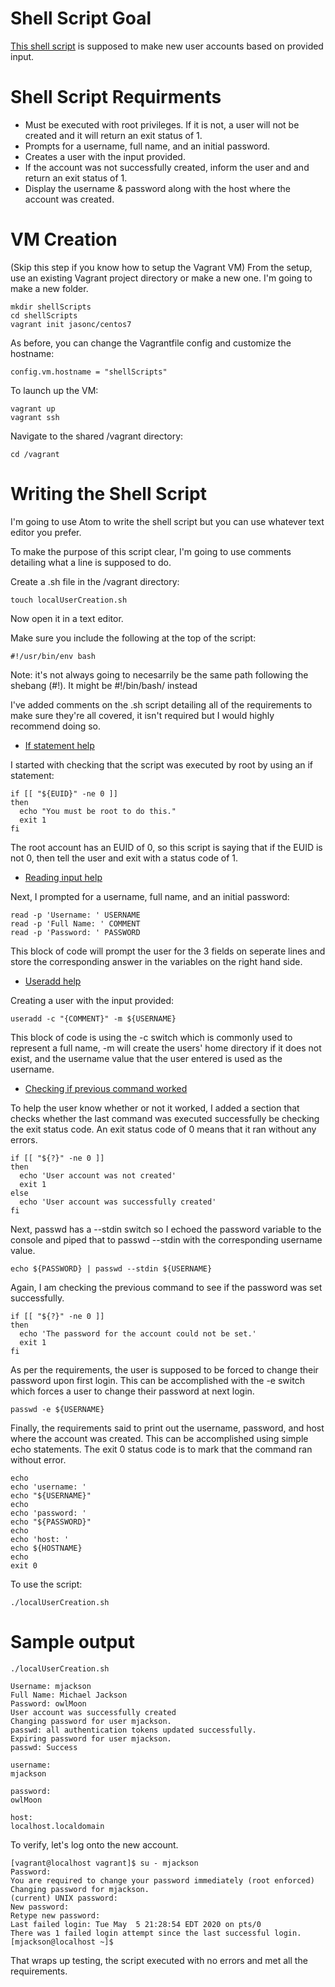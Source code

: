 # Shell Script Goal

[This shell script](../localUserCreation.sh) is supposed to make new user accounts based on provided input.

# Shell Script Requirments

* Must be executed with root privileges. If it is not, a user will not be created and it will return an exit status of 1.
* Prompts for a username, full name, and an initial password.
* Creates a user with the input provided.
* If the account was not successfully created, inform the user and and return an exit status of 1.
* Display the username & password along with the host where the account was created.

# VM Creation
(Skip this step if you know how to setup the Vagrant VM)
From the setup, use an existing Vagrant project directory or make a new one. I'm going to make a new folder.
```
mkdir shellScripts
cd shellScripts
vagrant init jasonc/centos7
```
As before, you can change the Vagrantfile config and customize the hostname:
```
config.vm.hostname = "shellScripts"
```
To launch up the VM:
```
vagrant up
vagrant ssh
```
Navigate to the shared /vagrant directory:
```
cd /vagrant
```
# Writing the Shell Script

I'm going to use Atom to write the shell script but you can use whatever text editor you prefer.

To make the purpose of this script clear, I'm going to use comments detailing what a line is supposed to do.

Create a .sh file in the /vagrant directory:
```
touch localUserCreation.sh
```
Now open it in a text editor.

Make sure you include the following at the top of the script:
```
#!/usr/bin/env bash
```
Note: it's not always going to necesarrily be the same path following the shebang (#!). It might be #!/bin/bash/ instead

I've added comments on the .sh script detailing all of the requirements to make sure they're all covered, it isn't required but I would highly recommend doing so.

* [If statement help](https://ryanstutorials.net/bash-scripting-tutorial/bash-if-statements.php)

I started with checking that the script was executed by root by using an if statement:
```
if [[ "${EUID}" -ne 0 ]]
then
  echo "You must be root to do this."
  exit 1
fi
```
The root account has an EUID of 0, so this script is saying that if the EUID is not 0, then tell the user
and exit with a status code of 1.

* [Reading input help](https://ryanstutorials.net/bash-scripting-tutorial/bash-input.php)

Next, I prompted for a username, full name, and an initial password:
```
read -p 'Username: ' USERNAME
read -p 'Full Name: ' COMMENT
read -p 'Password: ' PASSWORD
```
This block of code will prompt the user for the 3 fields on seperate lines and store the corresponding answer
in the variables on the right hand side.

* [Useradd help](https://ss64.com/bash/useradd.html)

Creating a user with the input provided:
```
useradd -c "{COMMENT}" -m ${USERNAME}
```
This block of code is using the -c switch which is commonly used to represent a full name, -m will create the users' home directory if it does not exist, and the username value that the user entered is used as the username.

* [Checking if previous command worked](https://askubuntu.com/questions/29370/how-to-check-if-a-command-succeeded)

To help the user know whether or not it worked, I added a section that checks whether the last command was executed successfully be checking the exit status code. An exit status code of 0 means that it ran without any errors.
```
if [[ "${?}" -ne 0 ]]
then
  echo 'User account was not created'
  exit 1
else
  echo 'User account was successfully created'
fi
```

Next, passwd has a --stdin switch so I echoed the password variable to the console and piped that to passwd --stdin with the corresponding username value.

```
echo ${PASSWORD} | passwd --stdin ${USERNAME}
```

Again, I am checking the previous command to see if the password was set successfully.
```
if [[ "${?}" -ne 0 ]]
then
  echo 'The password for the account could not be set.'
  exit 1
fi
```

As per the requirements, the user is supposed to be forced to change their password upon first login. This can be accomplished with the -e switch which forces a user to change their password at next login.
```
passwd -e ${USERNAME}
```

Finally, the requirements said to print out the username, password, and host where the account was created. This can be accomplished using simple echo statements. The exit 0 status code is to mark that the command ran without error.
```
echo
echo 'username: '
echo "${USERNAME}"
echo
echo 'password: '
echo "${PASSWORD}"
echo
echo 'host: '
echo ${HOSTNAME}
echo
exit 0
```

To use the script:
```
./localUserCreation.sh
```

# Sample output

```
./localUserCreation.sh
```

```
Username: mjackson
Full Name: Michael Jackson
Password: owlMoon
User account was successfully created
Changing password for user mjackson.
passwd: all authentication tokens updated successfully.
Expiring password for user mjackson.
passwd: Success

username:
mjackson

password:
owlMoon

host:
localhost.localdomain
```

To verify, let's log onto the new account.
```
[vagrant@localhost vagrant]$ su - mjackson
Password:
You are required to change your password immediately (root enforced)
Changing password for mjackson.
(current) UNIX password:
New password:
Retype new password:
Last failed login: Tue May  5 21:28:54 EDT 2020 on pts/0
There was 1 failed login attempt since the last successful login.
[mjackson@localhost ~]$
```
That wraps up testing, the script executed with no errors and met all the requirements.

